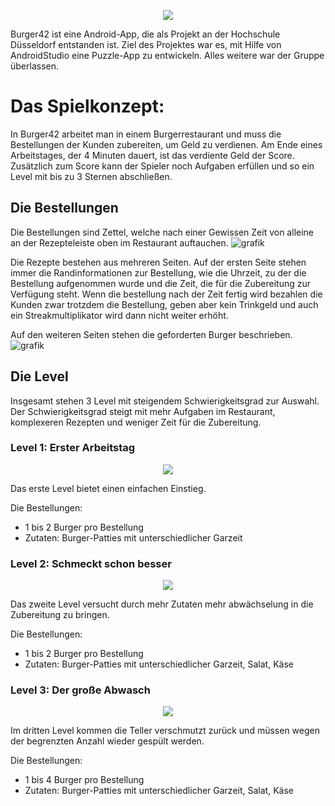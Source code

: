 <p align="center">
    <img src="https://github.com/user-attachments/assets/de5630be-7c01-44b4-9337-e42f939752cf">
</p>

Burger42 ist eine Android-App, die als Projekt an der Hochschule Düsseldorf entstanden ist. Ziel des Projektes war es, mit Hilfe von AndroidStudio eine Puzzle-App zu entwickeln. Alles weitere war der Gruppe überlassen.

# Das Spielkonzept:
In Burger42 arbeitet man in einem Burgerrestaurant und muss die Bestellungen der Kunden zubereiten, um Geld zu verdienen. Am Ende eines Arbeitstages, der 4 Minuten dauert, ist das verdiente Geld der Score. Zusätzlich zum Score kann der Spieler noch Aufgaben erfüllen und so ein Level mit bis zu 3 Sternen abschließen.

## Die Bestellungen
Die Bestellungen sind Zettel, welche nach einer Gewissen Zeit von alleine an der Rezepteleiste oben im Restaurant auftauchen.
![grafik](https://github.com/user-attachments/assets/79fff007-b169-4d4b-ab97-aef24d1d3010)

Die Rezepte bestehen aus mehreren Seiten. Auf der ersten Seite stehen immer die Randinformationen zur Bestellung, wie die Uhrzeit, zu der die Bestellung aufgenommen wurde und die Zeit, die für die Zubereitung zur Verfügung steht. Wenn die bestellung nach der Zeit fertig wird bezahlen die Kunden zwar trotzdem die Bestellung, geben aber kein Trinkgeld und auch ein Streakmultiplikator wird dann nicht weiter erhöht.

Auf den weiteren Seiten stehen die geforderten Burger beschrieben.
![grafik](https://github.com/user-attachments/assets/1cdeef18-0b30-4872-935a-a0e75c9b9962)



## Die Level
Insgesamt stehen 3 Level mit steigendem Schwierigkeitsgrad zur Auswahl. Der Schwierigkeitsgrad steigt mit mehr Aufgaben im Restaurant, komplexeren Rezepten und weniger Zeit für die Zubereitung.

### Level 1: Erster Arbeitstag
<p align="center">
    <img src="https://github.com/user-attachments/assets/17526f27-1876-41f8-9dc7-a63a76dbd954">
</p>
Das erste Level bietet einen einfachen Einstieg.

Die Bestellungen:
- 1 bis 2 Burger pro Bestellung
- Zutaten: Burger-Patties mit unterschiedlicher Garzeit

### Level 2: Schmeckt schon besser
<p align="center">
    <img src="https://github.com/user-attachments/assets/7fd389f1-2eff-4b0f-bb34-9cac79f6e879">
</p>
Das zweite Level versucht durch mehr Zutaten mehr abwächselung in die Zubereitung zu bringen.

Die Bestellungen:
- 1 bis 2 Burger pro Bestellung
- Zutaten: Burger-Patties mit unterschiedlicher Garzeit, Salat, Käse

### Level 3: Der große Abwasch
<p align="center">
    <img src="https://github.com/user-attachments/assets/20dfe594-cf0a-4624-930c-b1f15bf8570a">
</p>
Im dritten Level kommen die Teller verschmutzt zurück und müssen wegen der begrenzten Anzahl wieder gespült werden.

Die Bestellungen:
- 1 bis 4 Burger pro Bestellung
- Zutaten: Burger-Patties mit unterschiedlicher Garzeit, Salat, Käse




